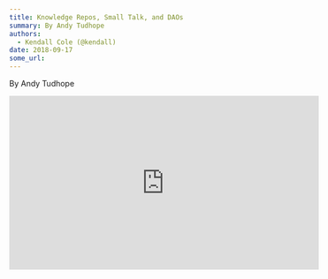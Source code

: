 ```yaml
---
title: Knowledge Repos, Small Talk, and DAOs
summary: By Andy Tudhope
authors:
  - Kendall Cole (@kendall)
date: 2018-09-17
some_url: 
---
```


By Andy Tudhope

<div align="center"><iframe width="560" height="315" src="https://drive.google.com/file/d/1i_V24PdqlhXzb5GADo8cgxCtZ0krzduq/preview" frameborder="0" allow="encrypted-media" allowfullscreen></iframe></div>